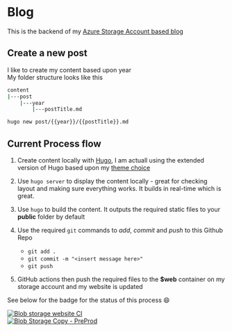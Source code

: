 # Blog

This is the backend of my [Azure Storage Account based blog](https://cloudadventures.fskelly.com)

## Create a new post

I like to create my content based upon year  
My folder structure looks like this  
```bash
content  
|---post
    |---year
        |---postTitle.md
```

```bash
hugo new post/{{year}}/{{postTitle}}.md
```

## Current Process flow

1. Create content locally with [Hugo](https://gohugo.io/), I am actuall using the extended version of Hugo based upon my [theme choice](https://github.com/CaiJimmy/hugo-theme-stack)

1. Use ```hugo server``` to display the content locally - great for checking layout and making sure everything works. It builds in real-time which is great.

1. Use ```hugo``` to build the content. It outputs the required static files to your **public** folder by default

1. Use the required ```git``` commands to _add_, _commit_ and _push_ to this Github Repo
   * ```git add .```
   * ```git commit -m "<insert message here>"```
   * ```git push```

1. GitHub actions then push the required files to the **$web** container on my storage account and my website is updated

See below for the badge for the status of this process :smile:

[![Blob storage website CI](https://github.com/fskelly/hugo-extend-blog-storageAccount/actions/workflows/storage-copy-main.yml/badge.svg?branch=main)](https://github.com/fskelly/hugo-extend-blog-storageAccount/actions/workflows/storage-copy-main.yml)  
[![Blob Storage Copy - PreProd](https://github.com/fskelly/hugo-extend-blog-storageAccount/actions/workflows/preprod.yml/badge.svg)](https://github.com/fskelly/hugo-extend-blog-storageAccount/actions/workflows/preprod.yml)
